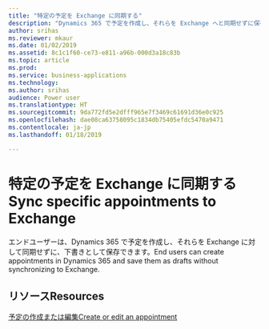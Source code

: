 ```yaml
---
title: "特定の予定を Exchange に同期する"
description: "Dynamics 365 で予定を作成し、それらを Exchange へと同期せずに保存する"
author: srihas
ms.reviewer: mkaur
ms.date: 01/02/2019
ms.assetid: 8c1c1f60-ce73-e811-a96b-000d3a18c83b
ms.topic: article
ms.prod: 
ms.service: business-applications
ms.technology: 
ms.author: srihas
audience: Power user
ms.translationtype: HT
ms.sourcegitcommit: 9da772fd5e2dfff965e7f3469c61691d36e0c925
ms.openlocfilehash: dae08ca63758095c1834db75405efdc5470a9471
ms.contentlocale: ja-jp
ms.lasthandoff: 01/18/2019

---
```

# <a name="sync-specific-appointments-to-exchange"></a><span data-ttu-id="dd7dc-103">特定の予定を Exchange に同期する</span><span class="sxs-lookup"><span data-stu-id="dd7dc-103">Sync specific appointments to Exchange</span></span>




<span data-ttu-id="dd7dc-104">エンドユーザーは、Dynamics 365 で予定を作成し、それらを Exchange に対して同期せずに、下書きとして保存できます。</span><span class="sxs-lookup"><span data-stu-id="dd7dc-104">End users can create appointments in Dynamics 365 and save them as drafts without synchronizing to Exchange.</span></span>

## <a name="resources"></a><span data-ttu-id="dd7dc-105">リソース</span><span class="sxs-lookup"><span data-stu-id="dd7dc-105">Resources</span></span>

[<span data-ttu-id="dd7dc-106">予定の作成または編集</span><span class="sxs-lookup"><span data-stu-id="dd7dc-106">Create or edit an appointment</span></span>](https://docs.microsoft.com/dynamics365/customer-engagement/basics/create-edit-appointment)
